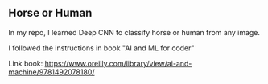 ﻿## Horse or Human

In my repo, I learned Deep CNN to classify horse or human from any image.

I followed the instructions in book "AI and ML for coder"

Link book: https://www.oreilly.com/library/view/ai-and-machine/9781492078180/
